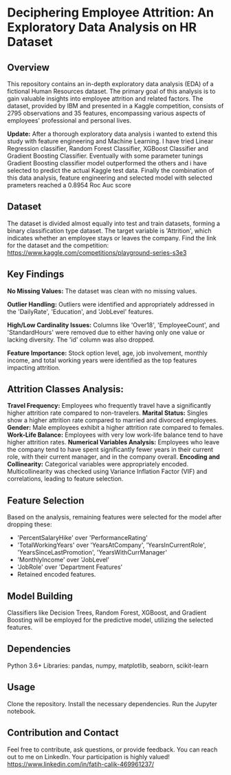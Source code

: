 # Deciphering Employee Attrition: An Exploratory Data Analysis on HR Dataset

## Overview
This repository contains an in-depth exploratory data analysis (EDA) of a fictional Human Resources dataset. The primary goal of this analysis is to gain valuable insights into employee attrition and related factors. The dataset, provided by IBM and presented in a Kaggle competition, consists of 2795 observations and 35 features, encompassing various aspects of employees' professional and personal lives.

**Update:** After a thorough exploratory data analysis i wanted to extend this study with feature engineering and Machine Learning. I have tried Linear Regression classifier, Random Forest Classifier, XGBoost Classifier and Gradient Boosting Classifier. Eventually with some parameter tunings Gradient Boosting classifier model outperformed the others and i have selected to predict the actual Kaggle test data. Finally the combination of this data analysis, feature engineering and selected model with selected prameters reached  a 0.8954 Roc Auc score

## Dataset
The dataset is divided almost equally into test and train datasets, forming a binary classification type dataset. The target variable is 'Attrition', which indicates whether an employee stays or leaves the company.
Find the link for the dataset and the competition: https://www.kaggle.com/competitions/playground-series-s3e3 

## Key Findings
**No Missing Values:** The dataset was clean with no missing values.

**Outlier Handling:** Outliers were identified and appropriately addressed in the 'DailyRate', 'Education', and 'JobLevel' features.

**High/Low Cardinality Issues:** Columns like 'Over18', 'EmployeeCount', and 'StandardHours' were removed due to either having only one value or lacking diversity. The 'id' column was also dropped.

**Feature Importance:** Stock option level, age, job involvement, monthly income, and total working years were identified as the top features impacting attrition.

## Attrition Classes Analysis:
**Travel Frequency:** Employees who frequently travel have a significantly higher attrition rate compared to non-travelers.
**Marital Status:** Singles show a higher attrition rate compared to married and divorced employees.
**Gender:** Male employees exhibit a higher attrition rate compared to females.
**Work-Life Balance:** Employees with very low work-life balance tend to have higher attrition rates.
**Numerical Variables Analysis:** Employees who leave the company tend to have spent significantly fewer years in their current role, with their current manager, and in the company overall.
**Encoding and Collinearity:** Categorical variables were appropriately encoded. Multicollinearity was checked using Variance Inflation Factor (VIF) and correlations, leading to feature selection.

## Feature Selection
Based on the analysis, remaining features were selected for the model after dropping these:

* 'PercentSalaryHike' over 'PerformanceRating'
* 'TotalWorkingYears' over 'YearsAtCompany', 'YearsInCurrentRole', 'YearsSinceLastPromotion', 'YearsWithCurrManager'
* 'MonthlyIncome' over 'JobLevel'
* 'JobRole' over 'Department Features'
* Retained encoded features.

## Model Building
Classifiers like Decision Trees, Random Forest, XGBoost, and Gradient Boosting will be employed for the predictive model, utilizing the selected features.

## Dependencies
Python 3.6+
Libraries: pandas, numpy, matplotlib, seaborn, scikit-learn

## Usage
Clone the repository.
Install the necessary dependencies.
Run the Jupyter notebook.


## Contribution and Contact
Feel free to contribute, ask questions, or provide feedback. You can reach out to me on LinkedIn. Your participation is highly valued! https://www.linkedin.com/in/fatih-calik-469961237/ 
